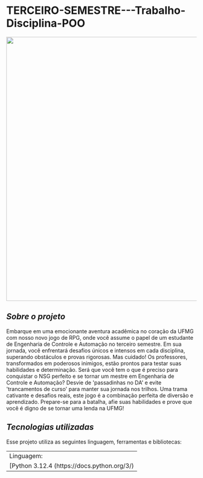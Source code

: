 # TERCEIRO-SEMESTRE---Trabalho-Disciplina-POO


<div align="center">
<img src="![logo](https://github.com/raphaelcborges/TERCEIRO-SEMESTRE---Trabalho-Disciplina-POO/assets/129281871/dc39d801-4699-47eb-ad9d-472ecc6d274f)"
width="700px" />
</div>

## *Sobre o projeto*
Embarque em uma emocionante aventura acadêmica no coração da UFMG com nosso novo jogo de RPG, onde você assume o papel de um estudante de Engenharia de Controle e Automação no terceiro semestre. Em sua jornada, você enfrentará desafios únicos e intensos em cada disciplina, superando obstáculos e provas rigorosas. Mas cuidado! Os professores, transformados em poderosos inimigos, estão prontos para testar suas habilidades e determinação. Será que você tem o que é preciso para conquistar o NSG perfeito e se tornar um mestre em Engenharia de Controle e Automação? Desvie de 'passadinhas no DA' e evite 'trancamentos de curso' para manter sua jornada nos trilhos. Uma trama cativante e desafios reais, este jogo é a combinação perfeita de diversão e aprendizado. Prepare-se para a batalha, afie suas habilidades e prove que você é digno de se tornar uma lenda na UFMG!

## *Tecnologias utilizadas*
Esse projeto utiliza as seguintes linguagem, ferramentas e bibliotecas:
<table>
  <tr>
    <td>Linguagem:</td>

    
  </tr
  <tr>
    <td>[Python 3.12.4 (https://docs.python.org/3/)</td>
  </tr>
